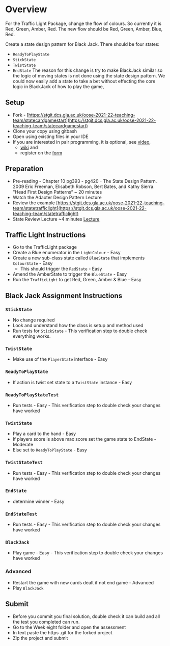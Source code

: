 # Overview
For the Traffic Light Package, change the flow of colours. So currently it is Red, Green, Amber, Red. The new flow should be Red, Green, Amber, Blue, Red.

Create a state design pattern for Black Jack. There should be four states:
* ``ReadyToPlayState``
* ``StickState``
* ``TwistState``
* ``EndState``
The reason for this change is try to make BlackJack similar so the logic of moving states is not done using the state design pattern. We could now easily add a state to take a bet without effecting the core logic in BlackJack of how to play the game, 

## Setup
* Fork - [https://stgit.dcs.gla.ac.uk/oose-2021-22-teaching-team/statecardgamestart](https://stgit.dcs.gla.ac.uk/oose-2021-22-teaching-team/statecardgamestart)
* Clone your copy using gitbash
* Open using existing files in your IDE
* If you are interested in pair programming, it is optional, see [video](https://uofglasgow.zoom.us/rec/share/QjQt1zbjuwQGYgMrX1tDDBc-PUqa_CpvxJGI0gV1gvEStOTcGnn55ls_TQVRVbfD.N9qsbYv71kE0iBtJ?startTime=1644928799000),
    * [wiki](https://stgit.dcs.gla.ac.uk/DerekSomerville/javagetstarted/-/wikis/home/Pair-Programming) and
    * register on the [form](https://forms.office.com/Pages/ResponsePage.aspx?id=KVxybjp2UE-B8i4lTwEzyELpM2ZClsRNrJBn7A_b41VUQjREOTQxTDZZVEYzNDhRMVY3WERWWDc2TC4u)

## Preparation
* Pre-reading - Chapter 10 pg393 - pg420 - The State Design Pattern. 2009 Eric Freeman, Elisabeth Robson, Bert Bates, and Kathy Sierra. "Head First Design Patterns“ ~ 20 minutes
* Watch the Adaoter Design Pattern Lecture
* Review the example [https://stgit.dcs.gla.ac.uk/oose-2021-22-teaching-team/statetrafficlight](https://stgit.dcs.gla.ac.uk/oose-2021-22-teaching-team/statetrafficlight)
* State Review Lecture ~4 minutes [Lecture](https://uofglasgow.zoom.us/rec/share/DHNa28H2A54pqexekGlxjwZIDKww0O4P5izCpVCcitnQT0g7dkTnWGFRn0cadVD1.VANUg_oaZwPHcZSl?startTime=1645478975000)

## Traffic Light Instructions
* Go to the TrafficLight package
* Create a Blue enumerator in the ``LightColour`` - Easy
* Create a new sub-class state called ``BlueState`` that implements `ColourState` - Easy
  * This should trigger the ``RedState`` - Easy
* Amend the AmberState to trigger the ``BlueState`` - Easy
* Run the ``TrafficLight`` to get Red, Green, Amber & Blue - Easy


## Black Jack Assignment Instructions
### ``StickState``
* No change required
* Look and understand how the class is setup and method used
* Run tests for ``StickState`` - This verification step to double check everything works.

### ``TwistState``
* Make use of the ``PlayerState`` interface - Easy

### ``ReadyToPlayState``
* If action is twist set state to a ``TwistState`` instance - Easy

### ``ReadyToPlayStateTest``
* Run tests - Easy - This verification step to double check your changes have worked

### ``TwistState``
* Play a card to the hand - Easy
* If players score is above max score set the game state to EndState - Moderate
* Else set to ``ReadyToPlayState`` - Easy

### ``TwistStateTest``
* Run tests - Easy - This verification step to double check your changes have worked

### ``EndState``
* determine winner - Easy

### ``EndStateTest``
* Run tests - Easy - This verification step to double check your changes have worked

### ``BlackJack``
* Play game - Easy - This verification step to double check your changes have worked

### Advanced
* Restart the game with new cards dealt if not end game - Advanced
* Play ``BlackJack``

## Submit
* Before you commit you final solution, double check it can build and all the test you completed can run.
* Go to the Week eight folder and open the assessment
* In text paste the https .git for the forked project
* Zip the project and submit
